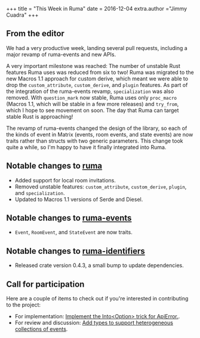 +++
title = "This Week in Ruma"
date = 2016-12-04
extra.author ="Jimmy Cuadra"
+++

## From the editor

We had a very productive week, landing several pull requests, including a major revamp of ruma-events and new APIs.

A very important milestone was reached: The number of unstable Rust features Ruma uses was reduced from six to two!
Ruma was migrated to the new Macros 1.1 approach for custom derive, which meant we were able to drop the `custom_attribute`, `custom_derive`, and `plugin` features.
As part of the integration of the ruma-events revamp, `specialization` was also removed.
With `question_mark` now stable, Ruma uses only `proc_macro` (Macros 1.1, which will be stable in a few more releases) and `try_from`, which I hope to see movement on soon.
The day that Ruma can target stable Rust is approaching!

The revamp of ruma-events changed the design of the library, so each of the kinds of event in Matrix (events, room events, and state events) are now traits rather than structs with two generic parameters.
This change took quite a while, so I'm happy to have it finally integrated into Ruma.

## Notable changes to [ruma](https://github.com/ruma/ruma)

* Added support for local room invitations.
* Removed unstable features: `custom_attribute`, `custom_derive`, `plugin`, and `specialization`.
* Updated to Macros 1.1 versions of Serde and Diesel.

## Notable changes to [ruma-events](https://github.com/ruma/ruma-events)

* `Event`, `RoomEvent`, and `StateEvent` are now traits.

## Notable changes to [ruma-identifiers](https://github.com/ruma/ruma-identifiers)

* Released crate version 0.4.3, a small bump to update dependencies.

## Call for participation

Here are a couple of items to check out if you're interested in contributing to the project:

* For implementation: [Implement the Into\<Option\> trick for ApiError.](https://github.com/ruma/ruma/issues/115).
* For review and discussion: [Add types to support heterogeneous collections of events](https://github.com/ruma/ruma-events/pull/5).
